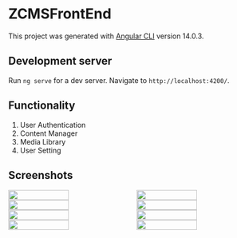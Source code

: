 # ZCMSFrontEnd

This project was generated with [Angular CLI](https://github.com/angular/angular-cli) version 14.0.3.

## Development server

Run `ng serve` for a dev server. Navigate to `http://localhost:4200/`.

## Functionality

1. User Authentication
2. Content Manager
3. Media Library
4. User Setting

## Screenshots

<div style="display: flex; flex-wrap: wrap; justify-content: space-between;">
  <img src="https://user-images.githubusercontent.com/84829442/201302124-5a9fa537-4636-42e1-b00a-da99be633b0a.png" width="49%">
  <img src="https://user-images.githubusercontent.com/84829442/201302268-d7d8772e-b762-4d66-8d19-db0deb7185c2.png" width="49%">
  <img src="https://user-images.githubusercontent.com/84829442/201299210-90875877-d6c4-4f4f-88b5-cd1840569787.png" width="49%">
  <img src="https://user-images.githubusercontent.com/84829442/201299710-0549f4c6-da96-406a-9532-dc73ddd02e8d.png" width="49%">
  <img src="https://user-images.githubusercontent.com/84829442/201300917-070707a7-e327-4deb-a29c-220d87a5fa17.png" width="49%">
  <img src="https://user-images.githubusercontent.com/84829442/201301162-93ce0e73-e52f-4034-a166-a529c3f24209.png" width="49%">
  <img src="https://user-images.githubusercontent.com/84829442/201301663-332c3ae8-8e76-4fce-b192-99891d6b8cf2.png" width="49%">
  <img src="https://user-images.githubusercontent.com/84829442/201301886-315cadca-33eb-4bdf-a58d-08d45afd3056.png" width="49%">

</div>


